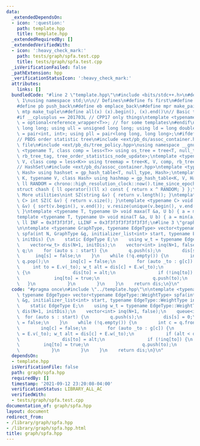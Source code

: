 ```yaml
---
data:
  _extendedDependsOn:
  - icon: ':question:'
    path: template.hpp
    title: template.hpp
  _extendedRequiredBy: []
  _extendedVerifiedWith:
  - icon: ':heavy_check_mark:'
    path: tests/graph/spfa.test.cpp
    title: tests/graph/spfa.test.cpp
  _isVerificationFailed: false
  _pathExtension: hpp
  _verificationStatusIcon: ':heavy_check_mark:'
  attributes:
    links: []
  bundledCode: "#line 2 \"template.hpp\"\n#include <bits/stdc++.h>\n#define DEBUG\
    \ 1\nusing namespace std;\n\n// Defines\n#define fs first\n#define sn second\n\
    #define pb push_back\n#define eb emplace_back\n#define mpr make_pair\n#define\
    \ mtp make_tuple\n#define all(x) (x).begin(), (x).end()\n// Basic type definitions\n\
    #if __cplusplus == 201703L // CPP17 only things\ntemplate <typename T> using opt_ref\
    \ = optional<reference_wrapper<T>>; // for some templates\n#endif\nusing ll =\
    \ long long; using ull = unsigned long long; using ld = long double;\nusing pii\
    \ = pair<int, int>; using pll = pair<long long, long long>;\n#ifdef __GNUG__\n\
    // PBDS order statistic tree\n#include <ext/pb_ds/assoc_container.hpp> // Common\
    \ file\n#include <ext/pb_ds/tree_policy.hpp>\nusing namespace __gnu_pbds;\ntemplate\
    \ <typename T, class comp = less<T>> using os_tree = tree<T, null_type, comp,\
    \ rb_tree_tag, tree_order_statistics_node_update>;\ntemplate <typename K, typename\
    \ V, class comp = less<K>> using treemap = tree<K, V, comp, rb_tree_tag, tree_order_statistics_node_update>;\n\
    // HashSet\n#include <ext/pb_ds/assoc_container.hpp>\ntemplate <typename T, class\
    \ Hash> using hashset = gp_hash_table<T, null_type, Hash>;\ntemplate <typename\
    \ K, typename V, class Hash> using hashmap = gp_hash_table<K, V, Hash>;\nconst\
    \ ll RANDOM = chrono::high_resolution_clock::now().time_since_epoch().count();\n\
    struct chash { ll operator()(ll x) const { return x ^ RANDOM; } };\n#endif\n//\
    \ More utilities\nint SZ(string &v) { return v.length(); }\ntemplate <typename\
    \ C> int SZ(C &v) { return v.size(); }\ntemplate <typename C> void UNIQUE(vector<C>\
    \ &v) { sort(v.begin(), v.end()); v.resize(unique(v.begin(), v.end()) - v.begin());\
    \ }\ntemplate <typename T, typename U> void maxa(T &a, U b) { a = max(a, b); }\n\
    template <typename T, typename U> void mina(T &a, U b) { a = min(a, b); }\nconst\
    \ ll INF = 0x3f3f3f3f, LLINF = 0x3f3f3f3f3f3f3f3f;\n#line 3 \"graph/spfa.hpp\"\
    \n\ntemplate <typename GraphType, typename EdgeType> vector<typename EdgeType::WeightType>\
    \ spfa(int N, GraphType &g, initializer_list<int> start, typename EdgeType::WeightType\
    \ initDis) {\n    static EdgeType E;\n    using w_t = typename EdgeType::WeightType;\n\
    \    vector<w_t> dis(N+1, initDis);\n    vector<int> inq(N+1, false);\n    queue<int>\
    \ q;\n    for (auto s : start) {\n        q.push(s);\n        dis[s] = 0;\n  \
    \      inq[s] = false;\n    }\n    while (!q.empty()) {\n        int c = q.front();\
    \ q.pop();\n        inq[c] = false;\n        for (auto _to : g[c]) {\n       \
    \     int to = E.v(_to); w_t alt = dis[c] + E.w(_to);\n            if (alt < dis[to])\
    \ {\n                dis[to] = alt;\n                if (!inq[to]) {\n       \
    \             inq[to] = true;\n                    q.push(to);\n             \
    \   }\n            }\n        }\n    }\n    return dis;\n}\n"
  code: "#pragma once\n#include \"../template.hpp\"\n\ntemplate <typename GraphType,\
    \ typename EdgeType> vector<typename EdgeType::WeightType> spfa(int N, GraphType\
    \ &g, initializer_list<int> start, typename EdgeType::WeightType initDis) {\n\
    \    static EdgeType E;\n    using w_t = typename EdgeType::WeightType;\n    vector<w_t>\
    \ dis(N+1, initDis);\n    vector<int> inq(N+1, false);\n    queue<int> q;\n  \
    \  for (auto s : start) {\n        q.push(s);\n        dis[s] = 0;\n        inq[s]\
    \ = false;\n    }\n    while (!q.empty()) {\n        int c = q.front(); q.pop();\n\
    \        inq[c] = false;\n        for (auto _to : g[c]) {\n            int to\
    \ = E.v(_to); w_t alt = dis[c] + E.w(_to);\n            if (alt < dis[to]) {\n\
    \                dis[to] = alt;\n                if (!inq[to]) {\n           \
    \         inq[to] = true;\n                    q.push(to);\n                }\n\
    \            }\n        }\n    }\n    return dis;\n}\n"
  dependsOn:
  - template.hpp
  isVerificationFile: false
  path: graph/spfa.hpp
  requiredBy: []
  timestamp: '2021-09-12 23:20:08-04:00'
  verificationStatus: LIBRARY_ALL_AC
  verifiedWith:
  - tests/graph/spfa.test.cpp
documentation_of: graph/spfa.hpp
layout: document
redirect_from:
- /library/graph/spfa.hpp
- /library/graph/spfa.hpp.html
title: graph/spfa.hpp
---
```

